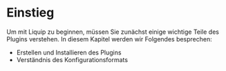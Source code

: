 # Einstieg
Um mit Liquip zu beginnen, müssen Sie zunächst einige wichtige Teile des Plugins verstehen. In diesem Kapitel werden wir Folgendes besprechen:
* Erstellen und Installieren des Plugins
* Verständnis des Konfigurationsformats